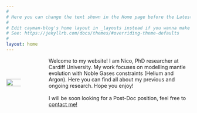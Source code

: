 ```yaml
---
#
# Here you can change the text shown in the Home page before the Latest Posts section.
#
# Edit cayman-blog's home layout in _layouts instead if you wanna make some changes
# See: https://jekyllrb.com/docs/themes/#overriding-theme-defaults
#
layout: home
---
```

<style>
.container {
display: flex;
align-items: center;
justify-content: center
}

img {
min-width: 200%;
min-height:200%;
}

.text {
padding-left: 6rem;
}
</style>
<div class="container">
  <div class="image">
    <img src="{{"/images/ProfileP.png"| absolute_url}}" style="width:200%"/>
  </div>
  <div class="text">
    Welcome to my website! I am Nico, PhD researcher at Cardiff University. My work focuses on modelling mantle evolution with Noble Gases constraints (Helium and Argon). Here you can find all about my previous and ongoing research. Hope you enjoy!
    <br>
    <br>
      I will be soon looking for a Post-Doc position, feel free to <a href="/contact"> contact me!</a>
  </div>
</div>

